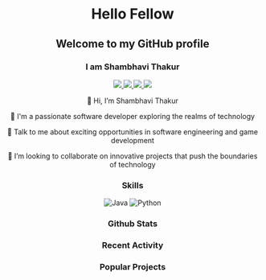 <!-- Dynamic Typing Text -->
<div align="center">
  <h1>Hello Fellow <span id="typing-text"></span></h1>
</div>

<script>
  const typingTexts = ["Developers", "Hackers", "Tech Enthusiasts"];
  let index = 0;

  function updateTypingText() {
    document.getElementById("typing-text").textContent = typingTexts[index];
    index = (index + 1) % typingTexts.length;
  }

  setInterval(updateTypingText, 2000);
</script>

<!-- Welcome Message -->
<div align="center">
  <h2>Welcome to my GitHub profile</h2>
</div>

<!-- Personal Information -->
<div align="center">
  <h3>I am Shambhavi Thakur</h3>
</div>

<!-- Social Media and Profiles -->
<div align="center">
  <a href="https://www.linkedin.com/in/your-linkedin-profile" target="_blank">
    <img src="https://img.icons8.com/color/48/000000/linkedin.png"/>
  </a>
  <a href="https://stackoverflow.com/users/your-stackoverflow-profile" target="_blank">
    <img src="https://img.icons8.com/color/48/000000/stackoverflow.png"/>
  </a>
  <a href="https://www.kaggle.com/your-kaggle-profile" target="_blank">
    <img src="https://img.icons8.com/color/48/000000/kaggle.png"/>
  </a>
  <a href="https://www.hackerrank.com/your-hackerrank-profile" target="_blank">
    <img src="https://img.icons8.com/color/48/000000/hackerrank.png"/>
  </a>
</div>

<!-- Personal Description -->
<div align="center">
  <p>👋 Hi, I’m Shambhavi Thakur</p>
  <p>💼 I'm a passionate software developer exploring the realms of technology</p>
  <p>💬 Talk to me about exciting opportunities in software engineering and game development</p>
  <p>👯 I’m looking to collaborate on innovative projects that push the boundaries of technology</p>
</div>

<!-- Skills -->
<div align="center">
  <h3>Skills</h3>
  <img src="https://img.icons8.com/color/48/000000/java-coffee-cup-logo.png" alt="Java"/>
  <img src="https://img.icons8.com/color/48/000000/python.png" alt="Python"/>
  <!-- Add more skills icons as needed -->
</div>

<!-- Github Stats -->
<div align="center">
  <h3>Github Stats</h3>
  <!-- Add Github stats widget here -->
</div>

<!-- Recent Activity -->
<div align="center">
  <h3>Recent Activity</h3>
  <!-- Add recent activity widget here -->
</div>

<!-- Popular Projects -->
<div align="center">
  <h3>Popular Projects</h3>
  <!-- Add links and descriptions to your popular repositories here -->
</div>
